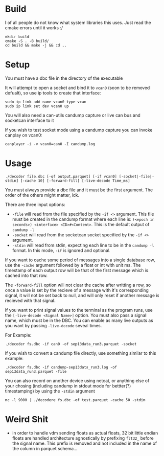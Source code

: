 # Build
I of all people do not know what system libraries this uses. Just read the cmake errors until it works :/

```
mkdir build
cmake -S . -B build/
cd build && make -j && cd ..
```
# Setup
You must have a dbc file in the directory of the executable

It will attempt to open a socket and bind it to `vcan0` (soon to be removed defualt), so use ip tools to create that interface:
```
sudo ip link add name vcan0 type vcan
sudo ip link set dev vcan0 up
```

You will also need a can-utils candump capture or live can bus and socketcan interface to it

If you wish to test socket mode using a candump capture you can invoke canplay on vcan0:
```
canplayer -i -v vcan0=can0 -I candump.log
```

# Usage
```
./decoder file.dbc [-of output.parquet] [-if vcan0] [-socket|-file|-stdin] [-cache 10] [-forward-fill] [-live-decode Time_ms]
```
You must always provide a dbc file and it must be the first argument. The order of the others might matter, idk.

There are three input options:
- `-file` will read from the file specified by the `-if <>` argument. This file must be created in the candump format where each line is: `(<epoch in seconds>) <interface> <ID>#<Content>`. This is the default output of `candump -l`
- `-socket` will read from the socketcan socket specified by the `-if <>` argument.
- `-stdin` will read from stdin, expecting each line to be in the `candump -l` format. In this mode, `-if` is ignored and optional.

If you want to cache some period of messages into a single database row, use the `-cache` argument followed by a float or int with unit ms. The timestamp of each output row will be that of the first message which is cached into that row.

The `-forward-fill` option will not clear the cache after writting a row, so once a value is set by the recieve of a message with it's corresponding signal, it will not be set back to null, and will only reset if another message is recieved with that signal.

If you want to print signal values to the terminal as the program runs, use the `[-live-decode <Signal Name>]` option. You must also pass a signal name, which must be in the DBC. You can enable as many live outputs as you want by passing `-live-decode` seveal times. 

For Example:
```
./decoder fs.dbc -if can0 -of sep13data_run3.parquet -socket
```

If you wish to convert a candump file directly, use something similar to this example:
```
./decoder fs.dbc -if candump-sep13data_run3.log -of sep13data_run3.parquet -file
```

You can also record on another device using netcat, or anything else of your chosing (including candump in stdout mode for bettter(?) timestamping) by using the `-stdin` argument
```
nc -l 9000 | ./decodere fs.dbc -of test.parquet -cache 50 -stdin
```

# Weird Shit
- in order to handle vdm sending floats as actual floats, 32 bit little endian floats are handled architecture agnostically by prefixing `flt32_` before the signal name. This prefix is removed and not included in the name of the column in parquet schema...
